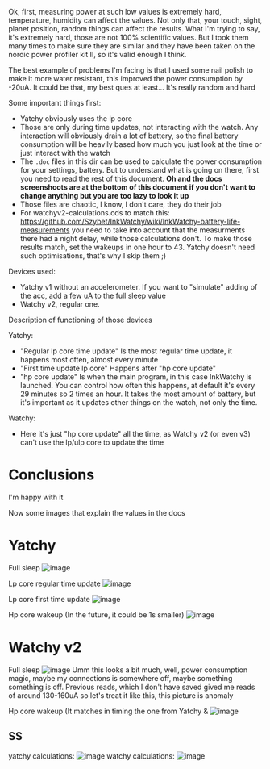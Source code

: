 Ok, first, measuring power at such low values is extremely hard, temperature, humidity can affect the values. Not only that, your touch, sight, planet position, random things can affect the results. What I'm trying to say, it's extremely hard, those are not 100% scientific values. But I took them many times to make sure they are similar and they have been taken on the nordic power profiler kit II, so it's valid enough I think.

The best example of problems I'm facing is that I used some nail polish to make it more water resistant, this improved the power consumption by -20uA. It could be that, my best ques at least... It's really random and hard

Some important things first:
- Yatchy obviously uses the lp core
- Those are only during time updates, not interacting with the watch. Any interaction will obviously drain a lot of battery, so the final battery consumption will be heavily based how much you just look at the time or just interact with the watch
- The `.doc` files in this dir can be used to calculate the power consumption for your settings, battery. But to understand what is going on there, first you need to read the rest of this document. **Oh and the docs screenshoots are at the bottom of this document if you don't want to change anything but you are too lazy to look it up**
- Those files are chaotic, I know, I don't care, they do their job
- For watchyv2-calculations.ods to match this: https://github.com/Szybet/InkWatchy/wiki/InkWatchy-battery-life-measurements you need to take into account that the measurments there had a night delay, while those calculations don't. To make those results match, set the wakeups in one hour to 43. Yatchy doesn't need such optimisations, that's why I skip them ;)

Devices used:
- Yatchy v1 without an accelerometer. If you want to "simulate" adding of the acc, add a few uA to the full sleep value
- Watchy v2, regular one.

Description of functioning of those devices

Yatchy:
- "Regular lp core time update" Is the most regular time update, it happens most often, almost every minute
- "First time update lp core" Happens after "hp core update"
- "hp core update" Is when the main program, in this case InkWatchy is launched. You can control how often this happens, at default it's every 29 minutes so 2 times an hour. It takes the most amount of battery, but it's important as it updates other things on the watch, not only the time.

Watchy:
- Here it's just "hp core update" all the time, as Watchy v2 (or even v3) can't use the lp/ulp core to update the time

# Conclusions
I'm happy with it

Now some images that explain the values in the docs

# Yatchy
Full sleep
![image](https://github.com/user-attachments/assets/ff78eaad-d287-4639-84dc-20dbe2035dbc)

Lp core regular time update
![image](https://github.com/user-attachments/assets/cb023cbb-6f17-4412-8198-11fd53870f8d)

Lp core first time update
![image](https://github.com/user-attachments/assets/a6857df6-64bd-4416-a049-45af35411d41)

Hp core wakeup (In the future, it could be 1s smaller)
![image](https://github.com/user-attachments/assets/0e05d273-ec75-4e86-9856-9d4da2074eb5)

# Watchy v2
Full sleep
![image](https://github.com/user-attachments/assets/3913d16c-eb4e-42a6-bcf0-e9085811ddfd)
Umm this looks a bit much, well, power consumption magic, maybe my connections is somewhere off, maybe something something is off. Previous reads, which I don't have saved gived me reads of around 130-160uA so let's treat it like this, this picture is anomaly

Hp core wakeup (It matches in timing the one from Yatchy & 
![image](https://github.com/user-attachments/assets/a7943368-8797-48e2-aaf5-8506cdde526c)

## SS
yatchy calculations:
![image](https://github.com/user-attachments/assets/ef2ed400-6937-4ef2-9c66-0ff1e4b3c7ff)
watchy calculations:
![image](https://github.com/user-attachments/assets/e429c763-7090-4ff3-b6dc-d07b69283999)

